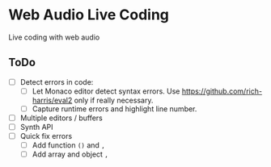 # Web Audio Live Coding
Live coding with web audio

## ToDo
- [ ] Detect errors in code:
	- [ ] Let Monaco editor detect syntax errors.
		Use https://github.com/rich-harris/eval2 only if really necessary.
	- [ ] Capture runtime errors and highlight line number.
- [ ] Multiple editors / buffers
- [ ] Synth API
- [ ] Quick fix errors
	- [ ] Add function `()` and `,`
	- [ ] Add array and object `,`
